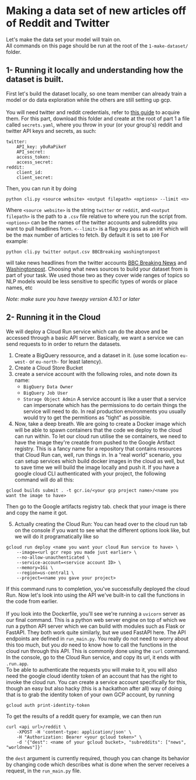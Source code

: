 # Making a data set of new articles off of Reddit and Twitter

Let's make the data set your model will train on.<br>
All commands on this page should be run at the root of the `1-make-dataset/` folder.
## 1- Running it locally and understanding how the dataset is built.
First let's build the dataset locally, so one team member can already train a model or do data exploration while the others are still setting up gcp.<br><br>
You will need twitter and reddit credentials, refer to [this guide](not.yet.done.sdfghjhgfdgh) to acquire them.
For this part, download this folder and create at the root of part 1 a file called `secrets.yaml`, where you throw in your (or your group's) reddit and twitter API keys and secrets, as such:
```
twitter:
    API_key: y0uRaPikeY
    API_secret:
    access_token:
    access_secret:
reddit:
    client_id:
    client_secret:
```
Then, you can run it by doing
```
python cli.py <source website> <output filepath> <options> --limit <n>
```
Where `<source website>` is the string `twitter` or `reddit`, and `<output filepath>` is the path to a `.csv` file relative to where you run the script from. `<options>` can be the names of the twitter accounts and subreddits you want to pull headlines from. `<--limit>` is a flag you pass as an int which will be the max number of articles to fetch. By default it is set to `100` For example:
```
python cli.py twitter output.csv BBCBreaking washingtonpost
```
will take news headlines from the twitter accounts [BBC Breaking News](https://twitter.com/bbcbreaking) and [Washingtonpost](https://twitter.com/washingtonpost). Choosing what news sources to build your dataset from is part of your task. We used those two as they cover wide ranges of topics so NLP models would be less sensitive to specific types of words or place names, etc<br>

*Note: make sure you have tweepy version 4.10.1 or later*
## 2- Running it in the Cloud
We will deploy a Cloud Run service which can do the above and be accessed through a basic API server. Basically, we want a service we can send requests to in order to return the datasets.
1. Create a BigQuery ressource, and a dataset in it. (use some location `eu-west-` or `eu-north-` for least latency).
2. Create a Cloud Store Bucket
3. create a service account with the following roles, and note down its name:
    - `BigQuery Data Owner`
    - `BigQuery Job User`
    - `Storage Object Admin`
A service account is like a user that a service can impersonate which has the permissions to do certain things the service will need to do. In real production environments you usually would try to get the permitions as "tight" as possible.
4. Now, take a deep breath. We are going to create a Docker image which will be able to spawn containers that the code we deploy to the cloud can run within. To let our cloud run utilise the se containers, we need to have the image they're creatde from pushed to the Google Artifact registry. This is a fancy name for a repository that contains resources that Cloud Run can, well, run things in. In a "real world" scenario, you can setup services which build docker images in the cloud as well, but to save time we will build the image locally and push it. If you have a google cloud CLI authenticated with your project, the following command will do all this:
```
gcloud builds submit . -t gcr.io/<your gcp project name>/<name you want the image to have>
```
Then go to the Google artifacts registry tab. check that your image is there
and copy the name it got.

5. Actually creating the Cloud Run: You can head over to the cloud run tab on the console if you want to see what the different options look like, but we will do it programatically like so
```
gcloud run deploy <name you want your cloud Run service to have> \
    --image=<url gcr repo you made just earlier> \
    --no-allow-unauthenticated \
    --service-account=<service account ID> \
    --memory=1Gi \
    --region=us-central1 \
    --project=<name you gave your project>
```
If this command runs to completion, you've successfully deployed the cloud Run. Now let's look into using the API we've built-in to call the functions in the code from earlier.<br>
<br>
If you look into the Dockerfile, you'll see we're running a `uvicorn` server as our final command. This is a python web server engine on top of which we run a python API server which we can build with modules such as Flask or FastAPI. They both work quite similarly, but we used FastAPI here. The API endpoints are defined in `run_main.py`. You really do not need to worry about this too much, but you *do* need to know how to call the functions in the cloud run through this API. This is commonly done using the `curl` command.
<br>
In the console, go to the Cloud Run service, and copy its url, it ends with `.run.app`.<br>
To be able to authenticate the requests you will make to it, you will also need the google cloud identity token of an account that has the right to invoke the cloud run. You can create a service account specifically for this, though an easy but also hacky (this is a hackathon after all) way of doing that is to grab the identity token of your own GCP account, by running
```
gcloud auth print-identity-token
```
To get the results of a reddit query for example, we can then run
```
curl <api url>/reddit \
    -XPOST -H 'content-type: application/json' \
    -H "Authorization: Bearer <your gcloud token>" \
    -d '{"dest": <name of your gcloud bucket>, "subreddits": ["news", "worldnews"]}'
```
the `dest` argument is currently required, though you can change its behavior by changing code which describes what is done when the server receives a request, in the `run_main.py` file.


<!---
my own one when testing looks like this
gcloud run deploy newsreader-service \
    --image=gcr.io/hackathon-instance-paul/paul-mlops-newsreader \
    --no-allow-unauthenticated \
    --service-account=mlops-paul-io@hackathon-instance-paul.iam.gserviceaccount.com  \
    --memory=1Gi \
    --region=us-central1 \
    --project=hackathon-instance-paul
-->



